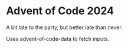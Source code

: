 # Advent of Code 2024

A bit late to the party, but better late than never.

Uses advent-of-code-data to fetch inputs.